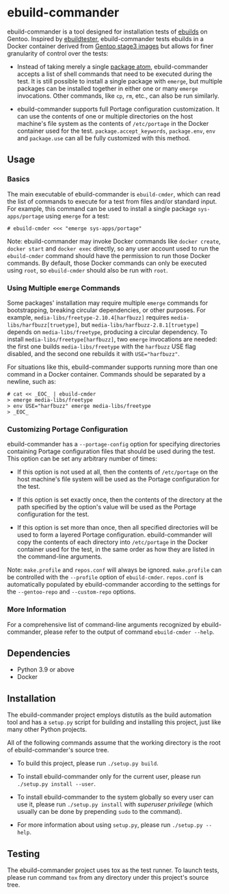 # ebuild-commander

ebuild-commander is a tool designed for installation tests of
[ebuilds][gentoo-wiki-ebuild] on Gentoo.  Inspired by
[ebuildtester][ebuildtester], ebuild-commander tests ebuilds in a Docker
container derived from [Gentoo stage3 images][docker-gentoo-stage3] but allows
for finer granularity of control over the tests:

- Instead of taking merely a single [package atom][gentoo-wiki-ver-spec],
  ebuild-commander accepts a list of shell commands that need to be executed
  during the test.  It is still possible to install a single package with
  `emerge`, but multiple packages can be installed together in either one or
  many `emerge` invocations.  Other commands, like `cp`, `rm`, etc., can also
  be run similarly.

- ebuild-commander supports full Portage configuration customization.  It can
  use the contents of one or multiple directories on the host machine's file
  system as the contents of `/etc/portage` in the Docker container used for the
  test.  `package.accept_keywords`, `package.env`, `env` and `package.use` can
  all be fully customized with this method.

[gentoo-wiki-ebuild]: https://wiki.gentoo.org/wiki/Ebuild
[ebuildtester]: https://github.com/nicolasbock/ebuildtester
[docker-gentoo-stage3]: https://hub.docker.com/r/gentoo/stage3
[gentoo-wiki-ver-spec]: https://wiki.gentoo.org/wiki/Version_specifier

## Usage

### Basics

The main executable of ebuild-commander is `ebuild-cmder`, which can read the
list of commands to execute for a test from files and/or standard input.  For
example, this command can be used to install a single package
`sys-apps/portage` using `emerge` for a test:

```console
# ebuild-cmder <<< "emerge sys-apps/portage"
```

Note: ebuild-commander may invoke Docker commands like `docker create`, `docker
start` and `docker exec` directly, so any user account used to run the
`ebuild-cmder` command should have the permission to run those Docker commands.
By default, those Docker commands can only be executed using `root`, so
`ebuild-cmder` should also be run with `root`.

### Using Multiple `emerge` Commands

Some packages' installation may require multiple `emerge` commands for
bootstrapping, breaking circular dependencies, or other purposes.  For example,
`media-libs/freetype-2.10.4[harfbuzz]` requires
`media-libs/harfbuzz[truetype]`, but `media-libs/harfbuzz-2.8.1[truetype]`
depends on `media-libs/freetype`, producing a circular dependency.  To install
`media-libs/freetype[harfbuzz]`, two `emerge` invocations are needed: the first
one builds `media-libs/freetype` with the `harfbuzz` USE flag disabled, and the
second one rebuilds it with `USE="harfbuzz"`.

For situations like this, ebuild-commander supports running more than one
command in a Docker container.  Commands should be separated by a newline, such
as:

```console
# cat << _EOC_ | ebuild-cmder
> emerge media-libs/freetype
> env USE="harfbuzz" emerge media-libs/freetype
> _EOC_
```

### Customizing Portage Configuration

ebuild-commander has a `--portage-config` option for specifying directories
containing Portage configuration files that should be used during the test.
This option can be set any arbitrary number of times:

- If this option is not used at all, then the contents of `/etc/portage` on the
  host machine's file system will be used as the Portage configuration for the
  test.

- If this option is set exactly once, then the contents of the directory at the
  path specified by the option's value will be used as the Portage
  configuration for the test.

- If this option is set more than once, then all specified directories will be
  used to form a layered Portage configuration.  ebuild-commander will copy the
  contents of each directory into `/etc/portage` in the Docker container used
  for the test, in the same order as how they are listed in the command-line
  arguments.

Note: `make.profile` and `repos.conf` will always be ignored.  `make.profile`
can be controlled with the `--profile` option of `ebuild-cmder`.  `repos.conf`
is automatically populated by ebuild-commander according to the settings for
the `--gentoo-repo` and `--custom-repo` options.

### More Information

For a comprehensive list of command-line arguments recognized by
ebuild-commander, please refer to the output of command `ebuild-cmder --help`.

## Dependencies

- Python 3.9 or above
- Docker

## Installation

The ebuild-commander project employs distutils as the build automation tool and
has a `setup.py` script for building and installing this project, just like
many other Python projects.

All of the following commands assume that the working directory is the root of
ebuild-commander's source tree.

- To build this project, please run `./setup.py build`.

- To install ebuild-commander only for the current user, please run `./setup.py
  install --user`.

- To install ebuild-commander to the system globally so every user can use it,
  please run `./setup.py install` with *superuser privilege* (which usually can
  be done by prepending `sudo` to the command).

- For more information about using `setup.py`, please run `./setup.py --help`.

## Testing

The ebuild-commander project uses tox as the test runner.  To launch tests,
please run command `tox` from any directory under this project's source tree.
